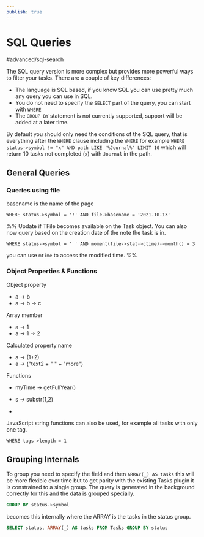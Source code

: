 ```yaml
---
publish: true
---
```


# SQL Queries

<span class="related-pages">#advanced/sql-search</span>

The SQL query version is more complex but provides more powerful ways to filter your tasks. There are a couple of key differences:

- The language is SQL based, if you know SQL you can use pretty much any query you can use in SQL.
- You do not need to specify the `SELECT` part of the query, you can start with `WHERE`
- The `GROUP BY` statement is not currently supported, support will be added at a later time.

By default you should only need the conditions of the SQL query, that is everything after the `WHERE` clause including the `WHERE` for example `WHERE status->symbol != "x" AND path LIKE '%Journal%' LIMIT 10` which will return 10 tasks not completed (`x`) with `Journal` in the path.

## General Queries

### Queries using file

basename is the name of the page

`WHERE status->symbol = '!' AND file->basename = '2021-10-13'`

%%
Update if TFile becomes available on the Task object.
You can also now query based on the creation date of the note the task is in.

`WHERE status->symbol = ' ' AND moment(file->stat->ctime)->month() = 3`

you can use `mtime` to access the modified time.
%%
### Object Properties & Functions

Object property

- a -> b
- a -> b -> c

Array member

- a -> 1
- a -> 1 -> 2

Calculated property name

- a -> (1+2)
- a -> ("text2 + " " + "more")

Functions

- myTime -> getFullYear()
- s -> substr(1,2)

-

JavaScript string functions can also be used, for example all tasks with only one tag.

`WHERE tags->length = 1`

## Grouping Internals

To group you need to specify the field and then `ARRAY(_) AS tasks` this will be more flexible over time but to get parity with the existing Tasks plugin it is constrained to a single group. The query is generated in the background correctly for this and the data is grouped specially.

```SQL
GROUP BY status->symbol
```

becomes this internally where the ARRAY is the tasks in the status group.

```SQL
SELECT status, ARRAY(_) AS tasks FROM Tasks GROUP BY status
```
